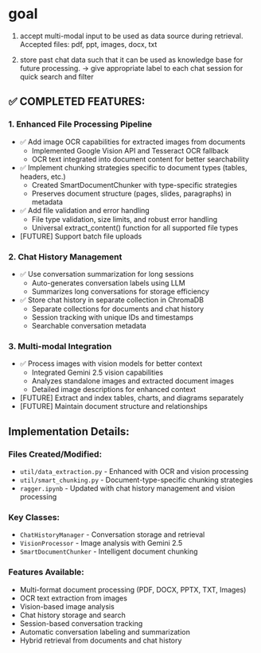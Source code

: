 # goal
1. accept multi-modal input to be used as data source during retrieval.
Accepted files: pdf, ppt, images, docx, txt

2. store past chat data such that it can be used as knowledge base for future processing.
-> give appropriate label to each chat session for quick search and filter

## ✅ COMPLETED FEATURES:

### 1. Enhanced File Processing Pipeline
- ✅ Add image OCR capabilities for extracted images from documents
  - Implemented Google Vision API and Tesseract OCR fallback
  - OCR text integrated into document content for better searchability
- ✅ Implement chunking strategies specific to document types (tables, headers, etc.)
  - Created SmartDocumentChunker with type-specific strategies
  - Preserves document structure (pages, slides, paragraphs) in metadata
- ✅ Add file validation and error handling
  - File type validation, size limits, and robust error handling
  - Universal extract_content() function for all supported file types
- [FUTURE] Support batch file uploads

### 2. Chat History Management
- ✅ Use conversation summarization for long sessions
  - Auto-generates conversation labels using LLM
  - Summarizes long conversations for storage efficiency
- ✅ Store chat history in separate collection in ChromaDB
  - Separate collections for documents and chat history
  - Session tracking with unique IDs and timestamps
  - Searchable conversation metadata

### 3. Multi-modal Integration
- ✅ Process images with vision models for better context
  - Integrated Gemini 2.5 vision capabilities
  - Analyzes standalone images and extracted document images
  - Detailed image descriptions for enhanced context
- [FUTURE] Extract and index tables, charts, and diagrams separately
- [FUTURE] Maintain document structure and relationships

## Implementation Details:

### Files Created/Modified:
- `util/data_extraction.py` - Enhanced with OCR and vision processing
- `util/smart_chunking.py` - Document-type-specific chunking strategies
- `ragger.ipynb` - Updated with chat history management and vision processing

### Key Classes:
- `ChatHistoryManager` - Conversation storage and retrieval
- `VisionProcessor` - Image analysis with Gemini 2.5
- `SmartDocumentChunker` - Intelligent document chunking

### Features Available:
- Multi-format document processing (PDF, DOCX, PPTX, TXT, Images)
- OCR text extraction from images
- Vision-based image analysis
- Chat history storage and search
- Session-based conversation tracking
- Automatic conversation labeling and summarization
- Hybrid retrieval from documents and chat history

